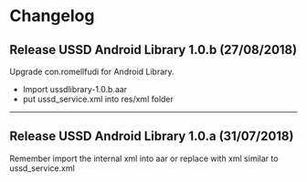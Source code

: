 # Changelog

## Release USSD Android Library 1.0.b (27/08/2018)
Upgrade con.romellfudi for Android Library.

- Import ussdlibrary-1.0.b.aar
- put ussd_service.xml into res/xml folder
---

## Release USSD Android Library 1.0.a (31/07/2018)
Remember import the internal xml into aar or replace with xml similar to ussd_service.xml